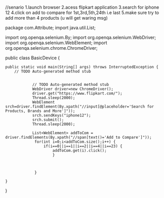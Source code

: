 //senario
1.launch browser
2.acess flipkart application
3.search for iphone 12
4.click on add to compare for 1st,3rd,5th,24th i.e last
5.make sure try to add more than 4 products (u will get waring msg)


package com.Attribute;
import java.util.List;

import org.openqa.selenium.By;
import org.openqa.selenium.WebDriver;
import org.openqa.selenium.WebElement;
import org.openqa.selenium.chrome.ChromeDriver;

public class BasicDevice {

	public static void main(String[] args) throws InterruptedException {
		// TODO Auto-generated method stub
		
	
				// TODO Auto-generated method stub
				WebDriver driver=new ChromeDriver();
				driver.get("https://www.flipkart.com/");
				Thread.sleep(2000);
				WebElement srch=driver.findElement(By.xpath("//input[@placeholder='Search for Products, Brands and More']"));
		        srch.sendKeys("iphone12");
		        srch.submit();
		        Thread.sleep(2000);

		        List<WebElement> addToCom = driver.findElements(By.xpath("//span[text()='Add to Compare']"));
		         for(int i=0;i<addToCom.size();i++) {
		        	 if(i==0||i==1||i==2||i==4||i==23) {
		        		 addToCom.get(i).click();
		        		 }
		        	
				
		        	 
		         }
		         
	}

}
